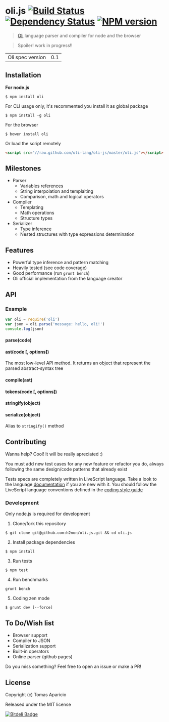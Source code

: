 # oli.js [![Build Status](https://secure.travis-ci.org/oli-lang/oli-js.png?branch=master)][2] [![Dependency Status](https://gemnasium.com/oli-lang/oli-js.png)][3] [![NPM version](https://badge.fury.io/js/oli-js.png)][4]

> [Oli][1] language parser and compiler for node and the browser

> Spoiler! work in progress!!

<table>
<tr>
<td>Oli spec version</td><td>0.1</td>
</tr>
</table>

## Installation

**For node.js**
```
$ npm install oli
```
For CLI usage only, it's recommented you install it as global package
```
$ npm install -g oli
```

For the browser
```
$ bower install oli
```
Or load the script remotely
```html
<script src="//raw.github.com/oli-lang/oli-js/master/oli.js"></script>
```
## Milestones

- Parser
  - Variables references
  - String interpolation and templaiting
  - Comparison, math and logical operators
- Compiler
  - Templating
  - Math operations
  - Structure types
- Serializer
  - Type inference
  - Nested structures with type expressions determination

## Features

- Powerful type inference and pattern matching
- Heavily tested (see code coverage)
- Good performance (run `grunt bench`)
- Oli official implementation from the language creator

## API

### Example

```js
var oli = require('oli')
var json = oli.parse('message: hello, oli!')
console.log(json)
```

#### parse(code)

#### ast(code [, options])

The most low-level API method.
It returns an object that represent the parsed abstract-syntax tree

#### compile(ast)

#### tokens(code [, options])

#### stringify(object)

#### serialize(object)
Alias to `stringify()` method

## Contributing

Wanna help? Cool! It will be really apreciated :)

You must add new test cases for any new feature or refactor you do,
always following the same design/code patterns that already exist

Tests specs are completely written in LiveScript language.
Take a look to the language [documentation][3] if you are new with it.
You should follow the LiveScript language conventions defined in the [coding style guide][4]

### Development

Only node.js is required for development

1. Clone/fork this repository
```
$ git clone git@github.com:h2non/oli.js.git && cd oli.js
```

2. Install package dependencies
```
$ npm install
```

3. Run tests
```
$ npm test
```

4. Run benchmarks
```
grunt bench
```

5. Coding zen mode
```
$ grunt dev [--force]
```

## To Do/Wish list

- Browser support
- Compiler to JSON
- Serialization support
- Built-in operators
- Online parser (github pages)

Do you miss something? Feel free to open an issue or make a PR!

## License

Copyright (c) Tomas Aparicio

Released under the MIT license


[![Bitdeli Badge](https://d2weczhvl823v0.cloudfront.net/h2non/oli.js/trend.png)](https://bitdeli.com/free "Bitdeli Badge")

[1]: https://github.com/oli-lang/oli
[2]: http://travis-ci.org/oli-lang/oli-js
[3]: https://gemnasium.com/oli-lang/oli-js
[4]: http://badge.fury.io/js/oli
